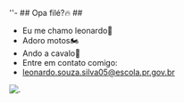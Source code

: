 ''- ## Opa filé?🔥 ##
- Eu me chamo leonardo🤠
- Adoro motos🏍️
- Ando a cavalo🐎
- Entre em contato comigo:
- leonardo.souza.silva05@escola.pr.gov.br

![.](https://tenor.com/pt-BR/view/mo-i'm-ready-moses-brings-plenty-mo-brings-plenty-yellowstone-gif-1093477189334948782)
